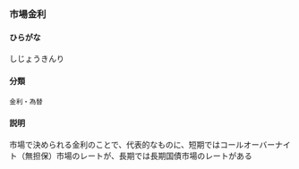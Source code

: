 <div style="display:none;">

## [あ行](securities-terms?id=あ行)
## [か行](securities-terms?id=か行)
## [さ行](securities-terms?id=さ行)

</div>

### 市場金利

#### ひらがな

しじょうきんり

#### 分類

`金利・為替`

#### 説明

市場で決められる金利のことで、代表的なものに、短期ではコールオーバーナイト（無担保）市場のレートが、長期では長期国債市場のレートがある

<div style="display:none;">

## [た行](securities-terms?id=た行)
## [な行](securities-terms?id=な行)
## [は行](securities-terms?id=は行)
## [ま行](securities-terms?id=ま行)
## [や行](securities-terms?id=や行)
## [ら行](securities-terms?id=ら行)
## [わ行](securities-terms?id=わ行)
## [英数字・記号](securities-terms?id=英数字・記号)

</div>

